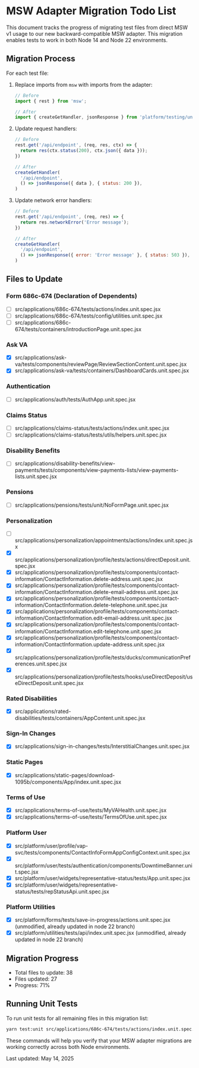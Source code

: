 # MSW Adapter Migration Todo List

This document tracks the progress of migrating test files from direct MSW v1 usage to our new backward-compatible MSW adapter. This migration enables tests to work in both Node 14 and Node 22 environments.

## Migration Process

For each test file:

1. Replace imports from `msw` with imports from the adapter:
   ```javascript
   // Before
   import { rest } from 'msw';
   
   // After
   import { createGetHandler, jsonResponse } from 'platform/testing/unit/msw-adapter';
   ```

2. Update request handlers:
   ```javascript
   // Before
   rest.get('/api/endpoint', (req, res, ctx) => {
     return res(ctx.status(200), ctx.json({ data }));
   })
   
   // After
   createGetHandler(
     '/api/endpoint',
     () => jsonResponse({ data }, { status: 200 }),
   )
   ```

3. Update network error handlers:
   ```javascript
   // Before
   rest.get('/api/endpoint', (req, res) => {
     return res.networkError('Error message');
   })
   
   // After
   createGetHandler(
     '/api/endpoint',
     () => jsonResponse({ error: 'Error message' }, { status: 503 }),
   )
   ```

## Files to Update

### Form 686c-674 (Declaration of Dependents)

- [ ] src/applications/686c-674/tests/actions/index.unit.spec.jsx
- [ ] src/applications/686c-674/tests/config/utilities.unit.spec.jsx
- [ ] src/applications/686c-674/tests/containers/introductionPage.unit.spec.jsx

### Ask VA

- [x] src/applications/ask-va/tests/components/reviewPage/ReviewSectionContent.unit.spec.jsx
- [x] src/applications/ask-va/tests/containers/DashboardCards.unit.spec.jsx

### Authentication

- [ ] src/applications/auth/tests/AuthApp.unit.spec.jsx

### Claims Status

- [ ] src/applications/claims-status/tests/actions/index.unit.spec.jsx
- [ ] src/applications/claims-status/tests/utils/helpers.unit.spec.jsx

### Disability Benefits

- [ ] src/applications/disability-benefits/view-payments/tests/components/view-payments-lists/view-payments-lists.unit.spec.jsx

### Pensions

- [ ] src/applications/pensions/tests/unit/NoFormPage.unit.spec.jsx

### Personalization

- [ ] src/applications/personalization/appointments/actions/index.unit.spec.jsx
- [x] src/applications/personalization/profile/tests/actions/directDeposit.unit.spec.jsx
- [x] src/applications/personalization/profile/tests/components/contact-information/ContactInformation.delete-address.unit.spec.jsx
- [x] src/applications/personalization/profile/tests/components/contact-information/ContactInformation.delete-email-address.unit.spec.jsx
- [x] src/applications/personalization/profile/tests/components/contact-information/ContactInformation.delete-telephone.unit.spec.jsx
- [x] src/applications/personalization/profile/tests/components/contact-information/ContactInformation.edit-email-address.unit.spec.jsx
- [x] src/applications/personalization/profile/tests/components/contact-information/ContactInformation.edit-telephone.unit.spec.jsx
- [x] src/applications/personalization/profile/tests/components/contact-information/ContactInformation.update-address.unit.spec.jsx
- [x] src/applications/personalization/profile/tests/ducks/communicationPreferences.unit.spec.jsx
- [x] src/applications/personalization/profile/tests/hooks/useDirectDeposit/useDirectDeposit.unit.spec.jsx

### Rated Disabilities

- [x] src/applications/rated-disabilities/tests/containers/AppContent.unit.spec.jsx

### Sign-In Changes

- [x] src/applications/sign-in-changes/tests/InterstitialChanges.unit.spec.jsx

### Static Pages

- [x] src/applications/static-pages/download-1095b/components/App/index.unit.spec.jsx

### Terms of Use

- [x] src/applications/terms-of-use/tests/MyVAHealth.unit.spec.jsx
- [x] src/applications/terms-of-use/tests/TermsOfUse.unit.spec.jsx

### Platform User

- [x] src/platform/user/profile/vap-svc/tests/components/ContactInfoFormAppConfigContext.unit.spec.jsx
- [x] src/platform/user/tests/authentication/components/DowntimeBanner.unit.spec.jsx
- [x] src/platform/user/widgets/representative-status/tests/App.unit.spec.jsx
- [x] src/platform/user/widgets/representative-status/tests/repStatusApi.unit.spec.jsx

### Platform Utilities

- [x] src/platform/forms/tests/save-in-progress/actions.unit.spec.jsx (unmodified, already updated in node 22 branch)
- [x] src/platform/utilities/tests/api/index.unit.spec.jsx (unmodified, already updated in node 22 branch)

## Migration Progress

- Total files to update: 38
- Files updated: 27
- Progress: 71%

## Running Unit Tests

To run unit tests for all remaining files in this migration list:

```bash
yarn test:unit src/applications/686c-674/tests/actions/index.unit.spec.jsx src/applications/686c-674/tests/config/utilities.unit.spec.jsx src/applications/686c-674/tests/containers/introductionPage.unit.spec.jsx src/applications/ask-va/tests/components/reviewPage/ReviewSectionContent.unit.spec.jsx src/applications/ask-va/tests/containers/DashboardCards.unit.spec.jsx src/applications/auth/tests/AuthApp.unit.spec.jsx src/applications/claims-status/tests/actions/index.unit.spec.jsx src/applications/claims-status/tests/utils/helpers.unit.spec.jsx src/applications/disability-benefits/view-payments/tests/components/view-payments-lists/view-payments-lists.unit.spec.jsx src/applications/pensions/tests/unit/NoFormPage.unit.spec.jsx src/applications/personalization/appointments/actions/index.unit.spec.jsx src/applications/personalization/profile/tests/actions/directDeposit.unit.spec.jsx src/applications/personalization/profile/tests/components/contact-information/ContactInformation.delete-address.unit.spec.jsx src/applications/personalization/profile/tests/components/contact-information/ContactInformation.delete-email-address.unit.spec.jsx src/applications/personalization/profile/tests/components/contact-information/ContactInformation.delete-telephone.unit.spec.jsx src/applications/personalization/profile/tests/components/contact-information/ContactInformation.edit-email-address.unit.spec.jsx src/applications/personalization/profile/tests/components/contact-information/ContactInformation.edit-telephone.unit.spec.jsx src/applications/personalization/profile/tests/components/contact-information/ContactInformation.update-address.unit.spec.jsx src/applications/personalization/profile/tests/ducks/communicationPreferences.unit.spec.jsx src/applications/personalization/profile/tests/hooks/useDirectDeposit/useDirectDeposit.unit.spec.jsx src/applications/rated-disabilities/tests/containers/AppContent.unit.spec.jsx src/applications/sign-in-changes/tests/InterstitialChanges.unit.spec.jsx src/applications/static-pages/download-1095b/components/App/index.unit.spec.jsx src/applications/terms-of-use/tests/MyVAHealth.unit.spec.jsx src/applications/terms-of-use/tests/TermsOfUse.unit.spec.jsx src/platform/user/profile/vap-svc/tests/components/ContactInfoFormAppConfigContext.unit.spec.jsx src/platform/user/tests/authentication/components/DowntimeBanner.unit.spec.jsx src/platform/user/widgets/representative-status/tests/App.unit.spec.jsx src/platform/user/widgets/representative-status/tests/repStatusApi.unit.spec.jsx
```

These commands will help you verify that your MSW adapter migrations are working correctly across both Node environments.

Last updated: May 14, 2025